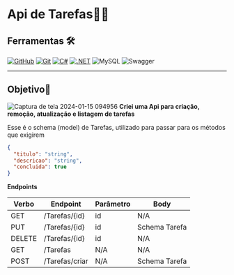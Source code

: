 </h1>
<h1>
   <span> Api de Tarefas📍📝</span>
</h1>

## Ferramentas 🛠️
[![GitHub](https://img.shields.io/badge/GitHub-000?style=for-the-badge&logo=github&logoColor=30A3DC)](https://docs.github.com/)
[![Git](https://img.shields.io/badge/Git-000?style=for-the-badge&logo=git&logoColor=E94D5F)](https://git-scm.com/doc)
[![C#](https://img.shields.io/badge/C%23-239120?style=for-the-badge&logo=c-sharp&logoColor=white)](https://git-scm.com/doc)
[![.NET](https://img.shields.io/badge/.NET-512BD4?style=for-the-badge&logo=dotnet&logoColor=white)](https://git-scm.com/doc)
![MySQL](https://img.shields.io/badge/mysql-%2300f.svg?style=for-the-badge&logo=mysql&logoColor=white)
![Swagger](https://img.shields.io/badge/-Swagger-%23Clojure?style=for-the-badge&logo=swagger&logoColor=white)
<br />


---
##  Objetivo🎯
![Captura de tela 2024-01-15 094956](https://github.com/Rebecavitoria45/API-de-Tarefas/assets/117654851/e79cf1b4-3364-4a04-83de-ebe4b2aa776f)
   <b>Criei uma Api para criação, remoção, atualização e listagem de tarefas </b>

Esse é o schema (model) de Tarefas, utilizado para passar para os métodos que exigirem   
```json
{
  "titulo": "string",
  "descricao": "string",
  "concluida": true
}
```
**Endpoints**


| Verbo  | Endpoint                | Parâmetro | Body          |
|--------|-------------------------|-----------|---------------|
| GET    | /Tarefas/{id}            | id        | N/A           |
| PUT    | /Tarefas/{id}            | id        | Schema Tarefa |
| DELETE | /Tarefas/{id}            | id        | N/A           |
| GET    | /Tarefas                  | N/A      | N/A           |
| POST   |/Tarefas/criar             | N/A      | Schema Tarefa |


